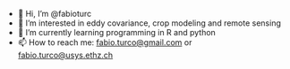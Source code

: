 - 👋 Hi, I’m @fabioturc
- 👀 I’m interested in eddy covariance, crop modeling and remote sensing
- 🌱 I’m currently learning programming in R and python
- 📫 How to reach me: fabio.turco@gmail.com or fabio.turco@usys.ethz.ch

<!---
fabioturc/fabioturc is a ✨ special ✨ repository because its `README.md` (this file) appears on your GitHub profile.
You can click the Preview link to take a look at your changes.
--->
